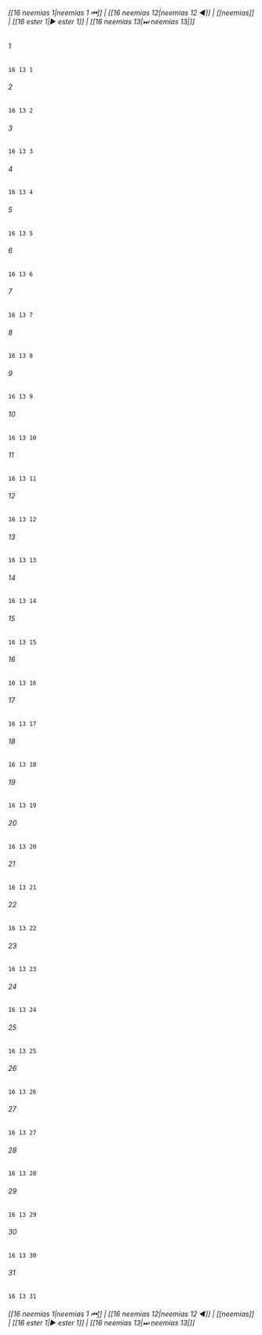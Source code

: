 
###### [[16 neemias 1|neemias 1 ⏮]] | [[16 neemias 12|neemias 12 ◀]] | [[neemias]] | [[16 еster 1|▶ еster 1]] | [[16 neemias 13|⏭ neemias 13|]]

###### 1
``` verse
16 13 1 
```
###### 2
``` verse
16 13 2 
```
###### 3
``` verse
16 13 3 
```
###### 4
``` verse
16 13 4 
```
###### 5
``` verse
16 13 5 
```
###### 6
``` verse
16 13 6 
```
###### 7
``` verse
16 13 7 
```
###### 8
``` verse
16 13 8 
```
###### 9
``` verse
16 13 9 
```
###### 10
``` verse
16 13 10 
```
###### 11
``` verse
16 13 11 
```
###### 12
``` verse
16 13 12 
```
###### 13
``` verse
16 13 13 
```
###### 14
``` verse
16 13 14 
```
###### 15
``` verse
16 13 15 
```
###### 16
``` verse
16 13 16 
```
###### 17
``` verse
16 13 17 
```
###### 18
``` verse
16 13 18 
```
###### 19
``` verse
16 13 19 
```
###### 20
``` verse
16 13 20 
```
###### 21
``` verse
16 13 21 
```
###### 22
``` verse
16 13 22 
```
###### 23
``` verse
16 13 23 
```
###### 24
``` verse
16 13 24 
```
###### 25
``` verse
16 13 25 
```
###### 26
``` verse
16 13 26 
```
###### 27
``` verse
16 13 27 
```
###### 28
``` verse
16 13 28 
```
###### 29
``` verse
16 13 29 
```
###### 30
``` verse
16 13 30 
```
###### 31
``` verse
16 13 31 
```

###### [[16 neemias 1|neemias 1 ⏮]] | [[16 neemias 12|neemias 12 ◀]] | [[neemias]] | [[16 еster 1|▶ еster 1]] | [[16 neemias 13|⏭ neemias 13|]]

